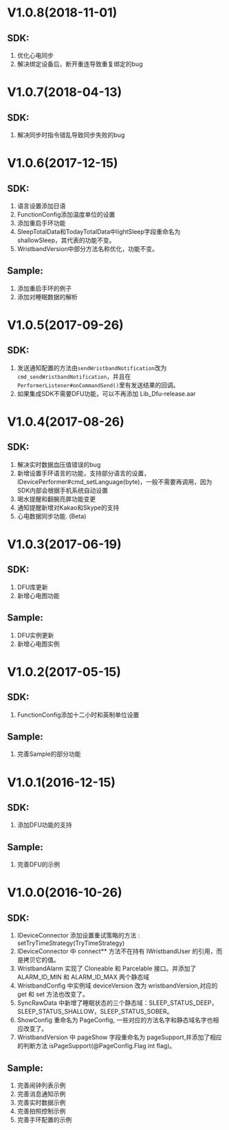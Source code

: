 # V1.0.8(2018-11-01)
## SDK:
1. 优化心电同步
2. 解决绑定设备后，断开重连导致重复绑定的bug

# V1.0.7(2018-04-13)
## SDK:
1. 解决同步时指令错乱导致同步失败的bug

# V1.0.6(2017-12-15)
## SDK:
1. 语言设置添加日语
2. FunctionConfig添加温度单位的设置
3. 添加重启手环功能
4. SleepTotalData和TodayTotalData中lightSleep字段重命名为shallowSleep，其代表的功能不变。
5. WristbandVersion中部分方法名称优化，功能不变。

## Sample:
1. 添加重启手环的例子
2. 添加对睡眠数据的解析

# V1.0.5(2017-09-26)
## SDK:
1. 发送通知配置的方法由`sendWristbandNotification`改为`cmd_sendWristbandNotification`，并且在`PerformerListener#onCommandSend()`里有发送结果的回调。
2. 如果集成SDK不需要DFU功能，可以不再添加 Lib_Dfu-release.aar

# V1.0.4(2017-08-26)
## SDK:
1. 解决实时数据血压值错误的bug
2. 新增设置手环语言的功能，支持部分语言的设置，IDevicePerformer#cmd_setLanguage(byte)，一般不需要再调用，因为SDK内部会根据手机系统自动设置
3. 喝水提醒和翻腕亮屏功能变更
4. 通知提醒新增对Kakao和Skype的支持
5. 心电数据同步功能. (Beta)


# V1.0.3(2017-06-19)
## SDK:
1. DFU库更新
2. 新增心电图功能

## Sample:
1. DFU实例更新
2. 新增心电图实例

# V1.0.2(2017-05-15)
## SDK:
1. FunctionConfig添加十二小时和英制单位设置

## Sample:
1. 完善Sample的部分功能


# V1.0.1(2016-12-15)
## SDK:
1. 添加DFU功能的支持

## Sample:
1. 完善DFU的示例


# V1.0.0(2016-10-26)
## SDK:
1. IDeviceConnector 添加设置重试策略的方法 : setTryTimeStrategy(TryTimeStrategy)
2. IDeviceConnector 中 connect** 方法不在持有 IWristbandUser 的引用，而是拷贝它的值。
3. WristbandAlarm 实现了 Cloneable 和 Parcelable 接口。并添加了 ALARM_ID_MIN 和 ALARM_ID_MAX 两个静态域
4. WristbandConfig 中实例域 deviceVersion 改为 wristbandVersion,对应的 get 和 set 方法也改变了。
5. SyncRawData 中新增了睡眠状态的三个静态域：SLEEP_STATUS_DEEP，SLEEP_STATUS_SHALLOW，SLEEP_STATUS_SOBER。
6. ShowConfig 重命名为 PageConfig, 一些对应的方法名字和静态域名字也相应改变了。
7. WristbandVersion 中 pageShow 字段重命名为 pageSupport,并添加了相应的判断方法 isPageSupport(@PageConfig.Flag int flag)。

## Sample:
1. 完善闹钟列表示例
2. 完善消息通知示例
3. 完善实时数据示例
4. 完善拍照控制示例
5. 完善手环配置的示例

